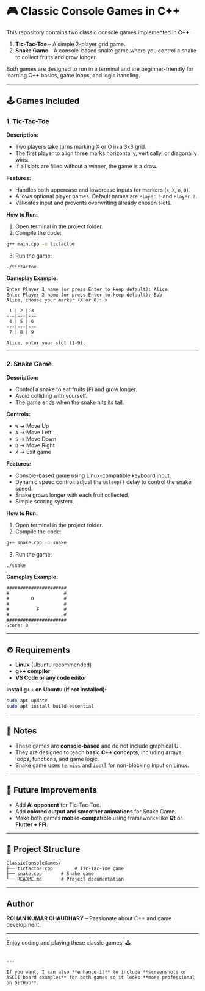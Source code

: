 # 🎮 Classic Console Games in C++

This repository contains two classic console games implemented in **C++**:

1. **Tic-Tac-Toe** – A simple 2-player grid game.
2. **Snake Game** – A console-based snake game where you control a snake to collect fruits and grow longer.

Both games are designed to run in a terminal and are beginner-friendly for learning C++ basics, game loops, and logic handling.

---

## 🕹️ Games Included

### 1. Tic-Tac-Toe

**Description:**  
- Two players take turns marking X or O in a 3x3 grid.  
- The first player to align three marks horizontally, vertically, or diagonally wins.  
- If all slots are filled without a winner, the game is a draw.  

**Features:**
- Handles both uppercase and lowercase inputs for markers (`x`, `X`, `o`, `O`).  
- Allows optional player names. Default names are `Player 1` and `Player 2`.  
- Validates input and prevents overwriting already chosen slots.  

**How to Run:**
1. Open terminal in the project folder.
2. Compile the code:
```bash
g++ main.cpp -o tictactoe
````

3. Run the game:

```bash
./tictactoe
```

**Gameplay Example:**

```
Enter Player 1 name (or press Enter to keep default): Alice
Enter Player 2 name (or press Enter to keep default): Bob
Alice, choose your marker (X or O): x

 1 | 2 | 3
---|---|---
 4 | 5 | 6
---|---|---
 7 | 8 | 9

Alice, enter your slot (1-9):
```

---

### 2. Snake Game

**Description:**

* Control a snake to eat fruits (`F`) and grow longer.
* Avoid colliding with yourself.
* The game ends when the snake hits its tail.

**Controls:**

* `W` → Move Up
* `A` → Move Left
* `S` → Move Down
* `D` → Move Right
* `X` → Exit game

**Features:**

* Console-based game using Linux-compatible keyboard input.
* Dynamic speed control: adjust the `usleep()` delay to control the snake speed.
* Snake grows longer with each fruit collected.
* Simple scoring system.

**How to Run:**

1. Open terminal in the project folder.
2. Compile the code:

```bash
g++ snake.cpp -o snake
```

3. Run the game:

```bash
./snake
```

**Gameplay Example:**

```
######################
#                    #
#        O           #
#                    #
#          F         #
#                    #
######################
Score: 0
```

---

## ⚙️ Requirements

* **Linux** (Ubuntu recommended)
* **g++ compiler**
* **VS Code or any code editor**

**Install g++ on Ubuntu (if not installed):**

```bash
sudo apt update
sudo apt install build-essential
```

---

## 📝 Notes

* These games are **console-based** and do not include graphical UI.
* They are designed to teach **basic C++ concepts**, including arrays, loops, functions, and game logic.
* Snake game uses `termios` and `ioctl` for non-blocking input on Linux.

---

## 🚀 Future Improvements

* Add **AI opponent** for Tic-Tac-Toe.
* Add **colored output and smoother animations** for Snake Game.
* Make both games **mobile-compatible** using frameworks like **Qt** or **Flutter + FFI**.

---

## 📂 Project Structure

```
ClassicConsoleGames/
├── tictactoe.cpp        # Tic-Tac-Toe game
├── snake.cpp       # Snake game
└── README.md       # Project documentation
```

---

## Author

**ROHAN KUMAR CHAUDHARY** – Passionate about C++ and game development.

---

Enjoy coding and playing these classic games! 🕹️

```

---

If you want, I can also **enhance it** to include **screenshots or ASCII board examples** for both games so it looks **more professional on GitHub**.  

